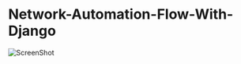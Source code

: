 # Network-Automation-Flow-With-Django


![ScreenShot](https://raw.github.com/DonginKang/Network-Automation-Flow-With-Django/master/screenshot/first.PNG)
